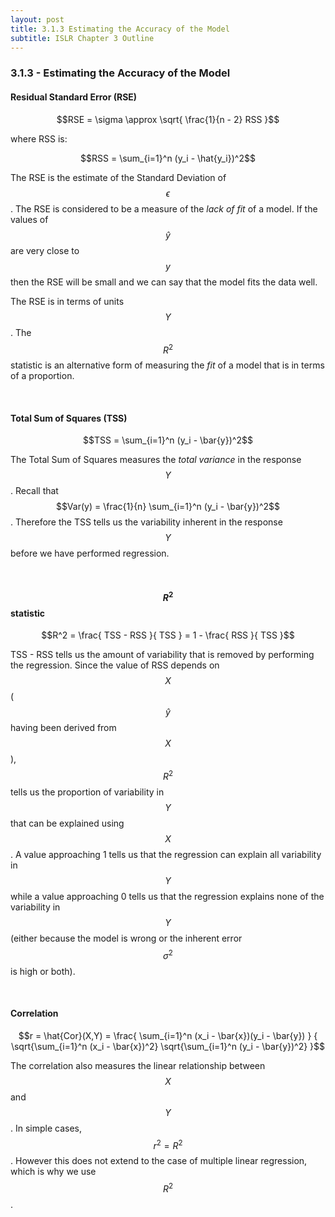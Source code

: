 ```yaml
---
layout: post
title: 3.1.3 Estimating the Accuracy of the Model
subtitle: ISLR Chapter 3 Outline
---
```

### 3.1.3 - Estimating the Accuracy of the Model

#### Residual Standard Error (RSE)

$$RSE = \sigma \approx \sqrt{ \frac{1}{n - 2} RSS }$$

where RSS is:

$$RSS = \sum_{i=1}^n (y_i - \hat{y_i})^2$$

The RSE is the estimate of the Standard Deviation of $$\epsilon$$. The RSE is 
considered to be a measure of the *lack of fit* of a model. If the values of
$$\hat{y}$$ are very close to $$y$$ then the RSE will be small and we can say
that the model fits the data well.

The RSE is in terms of units $$Y$$. The $$R^2$$ statistic is an alternative form
of measuring the *fit* of a model that is in terms of a proportion.

<br/>

#### Total Sum of Squares (TSS)

$$TSS = \sum_{i=1}^n (y_i - \bar{y})^2$$

The Total Sum of Squares measures the *total variance* in the response $$Y$$. 
Recall that $$Var(y) = \frac{1}{n} \sum_{i=1}^n (y_i - \bar{y})^2$$. Therefore
the TSS tells us the variability inherent in the response $$Y$$ before we have
performed regression. 

<br/>

#### $$R^2$$ statistic

$$R^2 = \frac{ TSS - RSS }{ TSS } = 1 - \frac{ RSS }{ TSS }$$

TSS - RSS tells us the amount of variability that is removed by performing the 
regression. Since the value of RSS depends on $$X$$ ($$\hat{y}$$ having been 
derived from $$X$$), $$R^2$$ tells us the proportion of variability in $$Y$$ 
that can be explained using $$X$$. A value approaching 1 tells us that the
regression can explain all variability in $$Y$$ while a value approaching 0 
tells us that the regression explains none of the variability in $$Y$$ (either
because the model is wrong or the inherent error $$\sigma^2$$ is high or both).

<br/>

#### Correlation

$$r = \hat{Cor}(X,Y) = \frac{ \sum_{i=1}^n (x_i - \bar{x})(y_i - \bar{y}) }
                            { \sqrt{\sum_{i=1}^n (x_i - \bar{x})^2} 
                              \sqrt{\sum_{i=1}^n (y_i - \bar{y})^2} }$$

The correlation also measures the linear relationship between $$X$$ and $$Y$$.
In simple cases, $$r^2 = R^2$$. However this does not extend to the case of
multiple linear regression, which is why we use $$R^2$$.